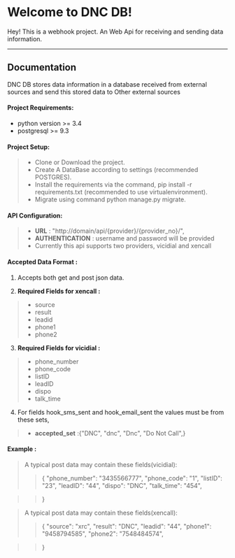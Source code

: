 Welcome to DNC DB!
===================

Hey! This is a webhook project. An Web Api for receiving and sending data information.

----------

Documentation
-------------
DNC DB stores data information in a database received from external sources and send this stored data to Other external sources

#### Project Requirements:

- python version >= 3.4
- postgresql >=  9.3

#### Project Setup:

> - Clone or Download the project.
> - Create A DataBase according to settings (recommended POSTGRES).
> - Install the requirements via the command, pip install -r requirements.txt (recommended to use virtualenvironment).
> - Migrate using command python manage.py migrate.

#### API Configuration:

> - **URL** : "http://domain/api/{provider}/{provider_no}/",
> - **AUTHENTICATION** : username and password will be provided
> - Currently this api supports two providers, vicidial and xencall

#### Accepted Data Format :

1.  Accepts both get and post json data.

2. **Required Fields for xencall :**
> - source
> - result
> - leadid
> - phone1
> - phone2

3. **Required Fields for vicidial :**
> - phone_number
> - phone_code
> - listID
> - leadID
> - dispo
> - talk_time

4. For fields hook_sms_sent and hook_email_sent the values must be from these sets,
> - **accepted_set** :{"DNC", "dnc", "Dnc", "Do Not Call",}





#### Example :

> A typical post data may contain these fields(vicidial):
>>	{
>>        "phone_number": "3435566777",
>>        "phone_code": "1",
>>        "listID": "23",
>>        "leadID": "44",
>>        "dispo": "DNC",
>>        "talk_time": "454",

>>    }

> A typical post data may contain these fields(xencall):
>>	{
>>        "source": "xrc",
>>        "result": "DNC",
>>        "leadid": "44",
>>        "phone1": "9458794585",
>>        "phone2": "7548484574",

>>    }

